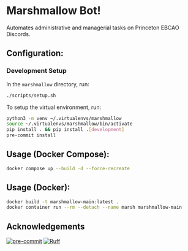 # Marshmallow Bot!

Automates administrative and managerial tasks on Princeton EBCAO Discords.

## Configuration:

### Development Setup

In the `marshmallow` directory, run:
```bash
./scripts/setup.sh
```

To setup the virtual environment, run:
```bash
python3 -m venv ~/.virtualenvs/marshmallow
source ~/.virtualenvs/marshmallow/bin/activate
pip install . && pip install .[development]
pre-commit install
```

## Usage (Docker Compose):

```bash
docker compose up --build -d --force-recreate
```

## Usage (Docker):

```bash
docker build -t marshmallow-main:latest .
docker container run --rm --detach --name marsh marshmallow-main
```

## Acknowledgements

[![pre-commit](https://img.shields.io/badge/pre--commit-enabled-brightgreen?logo=pre-commit)](https://github.com/pre-commit/pre-commit)
[![Ruff](https://img.shields.io/endpoint?url=https://raw.githubusercontent.com/astral-sh/ruff/main/assets/badge/v2.json)](https://github.com/astral-sh/ruff)